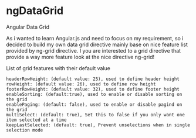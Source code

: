 ngDataGrid
==========

Angular Data Grid

As i wanted to learn Angular.js and need to focus on my requirement, so i decided to build my own data grid directive mainly base on nice feature list provided by ng-grid directive.
I you are interested to a grid directive that provide a way more feature look at the nice directive ng-grid!

List of grid features with their default value
```
headerRowHeight: (default value: 25), used to define header height
rowHeight: (default value: 26), used to define row height
footerRowHeight: (default value: 32), used to define footer height
enableSorting: (default:true), used to enable or disable sorting on the grid
enablePaging: (default: false), used to enable or disable pagind on the grid
multiSelect: (default: true), Set this to false if you only want one item selected at a time
keepLastSelected: (default: true), Prevent unselections when in single selection mode


```
